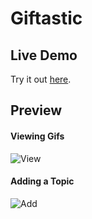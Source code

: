 # Giftastic

## Live Demo
Try it out [here](https://nadinejuraschek.github.io/Gifily---Family-Friendly-Gifs/).

## Preview
#### Viewing Gifs
![View](./preview-showgifs.gif)

#### Adding a Topic
![Add](./preview-addtopic.gif)

